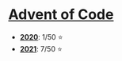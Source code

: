 # [Advent of Code](https://adventofcode.com)

- [**2020**](https://adventofcode.com/2020): 1/50 :star:
- [**2021**](https://adventofcode.com/2021): 7/50 :star:
